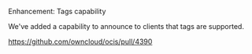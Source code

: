 Enhancement: Tags capability

We've added a capability to announce to clients that tags are supported.

https://github.com/owncloud/ocis/pull/4390
